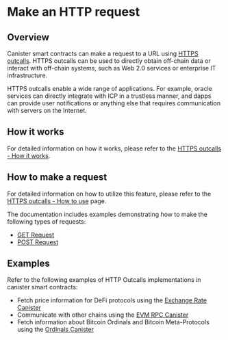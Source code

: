# Make an HTTP request

## Overview 

Canister smart contracts can make a request to a URL using [HTTPS outcalls](https://internetcomputer.org/https-outcalls). HTTPS outcalls can be used to directly obtain off-chain data or interact with off-chain systems, such as Web 2.0 services or enterprise IT infrastructure.

HTTPS outcalls enable a wide range of applications. For example, oracle services can directly integrate with ICP in a trustless manner, and dapps can provide user notifications or anything else that requires communication with servers on the Internet.

## How it works

For detailed information on how it works, please refer to the [HTTPS outcalls - How it works](./https-outcalls-how-it-works.md).

## How to make a request

For detailed information on how to utilize this feature, please refer to the [HTTPS outcalls - How to use](./https-outcalls-how-to-use.md) page.

The documentation includes examples demonstrating how to make the following types of requests:
- [GET Request](./https-outcalls-get.mdx)
- [POST Request](./https-outcalls-post.mdx)

## Examples

Refer to the following examples of HTTP Outcalls implementations in canister smart contracts:

- Fetch price information for DeFi protocols using the [Exchange Rate Canister](https://github.com/dfinity/exchange-rate-canister)
- Communicate with other chains using the [EVM RPC Canister](https://github.com/internet-computer-protocol/evm-rpc-canister)
- Fetch information about Bitcoin Ordinals and Bitcoin Meta-Protocols using the [Ordinals Canister](https://github.com/sardariuss/ordinals_canister)
